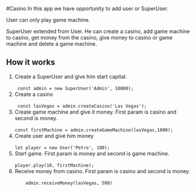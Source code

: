 #Casino
In this app we have opportunity to add user or SuperUser.
 
User can  only play game machine.

SuperUser  extended from User. He can create a casino, add game machine to casino, get money from  the casino,
 give money to casino or game machine and delete a game machine.

## How it works
<ol>
<li>
 Create a SuperUser and give him start capital. <br>  
<code>
 const admin = new SuperUser('Admin', 10000); 
</code>
</li>
<li>
Create a casino <br>  
<code>
 const lasVegas = admin.createCasino('Las Vegas'); 
</code>
</li>
<li>
Create game machine and give it money. First param is casino and second is money. <br>
<code>
const firstMachine = admin.createGameMachine(lasVegas,1000);
</code> 
</li>
<li>
Create user and give him money <br>
<code>
let player = new User('Petro', 100);
</code>
</li>
<li>
Start game. First param is money and second is game machine. <br> 
<code>
player.play(10, firstMachine);
</code>
</li>
<li>
    Receive money from casino. First param is casino and second is money. <br> 
    <code>
    admin.receiveMoney(lasVegas, 500)
    </code>
</li>
</ol>  
